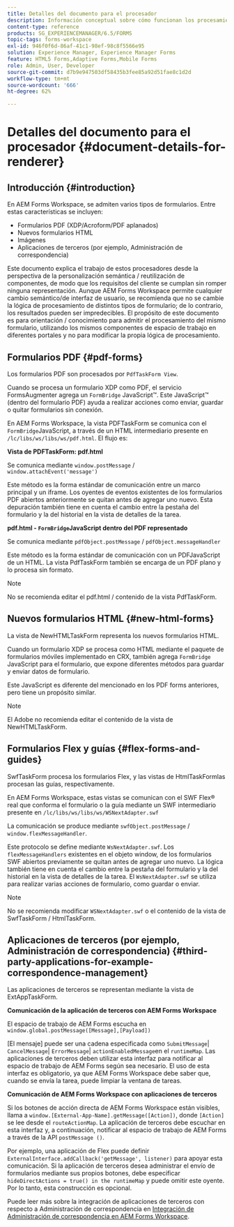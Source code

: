 ```yaml
---
title: Detalles del documento para el procesador
description: Información conceptual sobre cómo funcionan los procesamientos en AEM Forms Workspace para procesar los distintos tipos de formularios y archivos admitidos.
content-type: reference
products: SG_EXPERIENCEMANAGER/6.5/FORMS
topic-tags: forms-workspace
exl-id: 946f0f6d-86af-41c1-98ef-98c8f5566e95
solution: Experience Manager, Experience Manager Forms
feature: HTML5 Forms,Adaptive Forms,Mobile Forms
role: Admin, User, Developer
source-git-commit: d7b9e947503df58435b3fee85a92d51fae8c1d2d
workflow-type: tm+mt
source-wordcount: '666'
ht-degree: 62%

---
```


# Detalles del documento para el procesador {#document-details-for-renderer}

## Introducción {#introduction}

En AEM Forms Workspace, se admiten varios tipos de formularios. Entre estas características se incluyen:

* Formularios PDF (XDP/Acroform/PDF aplanados)
* Nuevos formularios HTML
* Imágenes
* Aplicaciones de terceros (por ejemplo, Administración de correspondencia)

Este documento explica el trabajo de estos procesadores desde la perspectiva de la personalización semántica / reutilización de componentes, de modo que los requisitos del cliente se cumplan sin romper ninguna representación. Aunque AEM Forms Workspace permite cualquier cambio semántico/de interfaz de usuario, se recomienda que no se cambie la lógica de procesamiento de distintos tipos de formulario; de lo contrario, los resultados pueden ser impredecibles. El propósito de este documento es para orientación / conocimiento para admitir el procesamiento del mismo formulario, utilizando los mismos componentes de espacio de trabajo en diferentes portales y no para modificar la propia lógica de procesamiento.

## Formularios PDF {#pdf-forms}

Los formularios PDF son procesados por `PdfTaskForm View`.

Cuando se procesa un formulario XDP como PDF, el servicio FormsAugmenter agrega un `FormBridge` JavaScript™. Este JavaScript™ (dentro del formulario PDF) ayuda a realizar acciones como enviar, guardar o quitar formularios sin conexión.

En AEM Forms Workspace, la vista PDFTaskForm se comunica con el `FormBridge`JavaScript, a través de un HTML intermediario presente en `/lc/libs/ws/libs/ws/pdf.html`. El flujo es:

**Vista de PDFTaskForm: pdf.html**

Se comunica mediante `window.postMessage` / `window.attachEvent('message')`

Este método es la forma estándar de comunicación entre un marco principal y un iframe. Los oyentes de eventos existentes de los formularios PDF abiertos anteriormente se quitan antes de agregar uno nuevo. Esta depuración también tiene en cuenta el cambio entre la pestaña del formulario y la del historial en la vista de detalles de la tarea.

**pdf.html - `FormBridge`JavaScript dentro del PDF representado**

Se comunica mediante `pdfObject.postMessage` / `pdfObject.messageHandler`

Este método es la forma estándar de comunicación con un PDFJavaScript de un HTML. La vista PdfTaskForm también se encarga de un PDF plano y lo procesa sin formato.

>[!NOTE]
>
>No se recomienda editar el pdf.html / contenido de la vista PdfTaskForm.

## Nuevos formularios HTML {#new-html-forms}

La vista de NewHTMLTaskForm representa los nuevos formularios HTML.

Cuando un formulario XDP se procesa como HTML mediante el paquete de formularios móviles implementado en CRX, también agrega `FormBridge` JavaScript para el formulario, que expone diferentes métodos para guardar y enviar datos de formulario.

Este JavaScript es diferente del mencionado en los PDF forms anteriores, pero tiene un propósito similar.

>[!NOTE]
>
>El Adobe no recomienda editar el contenido de la vista de NewHTMLTaskForm.

## Formularios Flex y guías {#flex-forms-and-guides}

SwfTaskForm procesa los formularios Flex, y las vistas de HtmlTaskFormlas procesan las guías, respectivamente.

En AEM Forms Workspace, estas vistas se comunican con el SWF Flex® real que conforma el formulario o la guía mediante un SWF intermediario presente en `/lc/libs/ws/libs/ws/WSNextAdapter.swf`

La comunicación se produce mediante `swfObject.postMessage` / `window.flexMessageHandler`.

Este protocolo se define mediante `WsNextAdapter.swf`. Los `flexMessageHandlers` existentes en el objeto window, de los formularios SWF abiertos previamente se quitan antes de agregar uno nuevo. La lógica también tiene en cuenta el cambio entre la pestaña del formulario y la del historial en la vista de detalles de la tarea. El `WsNextAdapter.swf` se utiliza para realizar varias acciones de formulario, como guardar o enviar.

>[!NOTE]
>
>No se recomienda modificar `WSNextAdapter.swf` o el contenido de la vista de SwfTaskForm / HtmlTaskForm.

## Aplicaciones de terceros (por ejemplo, Administración de correspondencia) {#third-party-applications-for-example-correspondence-management}

Las aplicaciones de terceros se representan mediante la vista de ExtAppTaskForm.

**Comunicación de la aplicación de terceros con AEM Forms Workspace**

El espacio de trabajo de AEM Forms escucha en `window.global.postMessage([Message],[Payload])`

[El mensaje] puede ser una cadena especificada como `SubmitMessage`| `CancelMessage`| `ErrorMessage`| `actionEnabledMessage`en el `runtimeMap`. Las aplicaciones de terceros deben utilizar esta interfaz para notificar al espacio de trabajo de AEM Forms según sea necesario. El uso de esta interfaz es obligatorio, ya que AEM Forms Workspace debe saber que, cuando se envía la tarea, puede limpiar la ventana de tareas.

**Comunicación de AEM Forms Workspace con aplicaciones de terceros**

Si los botones de acción directa de AEM Forms Workspace están visibles, llama a `window.[External-App-Name].getMessage([Action])`, donde `[Action]` se lee desde el `routeActionMap`. La aplicación de terceros debe escuchar en esta interfaz y, a continuación, notificar al espacio de trabajo de AEM Forms a través de la API `postMessage ()`.

Por ejemplo, una aplicación de Flex puede definir `ExternalInterface.addCallback('getMessage', listener)` para apoyar esta comunicación. Si la aplicación de terceros desea administrar el envío de formularios mediante sus propios botones, debe especificar `hideDirectActions = true() in the runtimeMap` y puede omitir este oyente. Por lo tanto, esta construcción es opcional.

Puede leer más sobre la integración de aplicaciones de terceros con respecto a Administración de correspondencia en [Integración de Administración de correspondencia en AEM Forms Workspace](/help/forms/using/integrating-correspondence-management-html-workspace.md).
